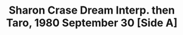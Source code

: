 ---
layout: manifest
title: Sharon Crase Dream Interp. then Taro, 1980 September 30 [Side A]
manifest_name: sharon-crase-dream-interp-then-taro-1980-september-30-side-a-

---